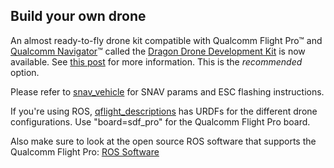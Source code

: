 ## Build your own drone
An almost ready-to-fly drone kit compatible with Qualcomm Flight Pro™ and [Qualcomm Navigator](https://developer.qualcomm.com/software/qualcomm-navigator)™ called the [Dragon Drone Development Kit](https://worldsway.com/product/dragon-drone-development-kit) is now available. See [this post](https://developer.qualcomm.com/forum/qdn-forums/hardware/snapdragon-flight/34688) for more information. This is the *recommended* option.

Please refer to [snav_vehicle](https://github.com/ATLFlight/snav_vehicles) for SNAV params and ESC flashing instructions.  

If you're using ROS, [qflight_descriptions](https://github.com/ATLFlight/qflight_descriptions) has URDFs for the different drone configurations.  Use "board=sdf_pro" for the Qualcomm Flight Pro board.

Also make sure to look at the open source ROS software that supports the Qualcomm Flight Pro: [ROS Software](RosSoftware.md)
